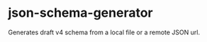 json-schema-generator
=====================

Generates draft v4 schema from a local file or a remote JSON url. 
